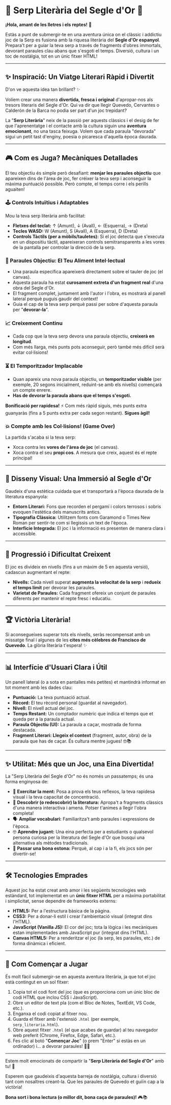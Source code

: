 # 🐍 Serp Literària del Segle d'Or 📜

**¡Hola, amant de les lletres i els reptes!** 👋

Estàs a punt de submergir-te en una aventura única on el clàssic i addictiu joc de la Serp es fusiona amb la riquesa literària del **Segle d'Or espanyol**. Prepara't per a guiar la teva serp a través de fragments d'obres immortals, devorant paraules clau abans que s'esgoti el temps. Diversió, cultura i un toc de nostàlgia, tot en un únic fitxer HTML!

---

## ✨ Inspiració: Un Viatge Literari Ràpid i Divertit

D'on ve aquesta idea tan brillant? ✨

Volíem crear una manera **divertida, fresca i original** d'apropar-nos als tresors literaris del Segle d'Or. Qui va dir que llegir Quevedo, Cervantes o Calderón de la Barca no podia ser part d'un joc trepidant?

La "**Serp Literària**" neix de la passió per aquests clàssics i el desig de fer que l'aprenentatge i el contacte amb la cultura siguin una **aventura emocionant**, no una tasca feixuga. Volem que cada paraula "devorada" sigui un petit tast d'enginy, poesia o picaresca d'aquella època daurada.

---

## 🎮 Com es Juga? Mecàniques Detallades

El teu objectiu és simple però desafiant: **menjar les paraules objectiu** que apareixen dins de l'àrea de joc, fer créixer la teva serp i aconseguir la màxima puntuació possible. Però compte, el temps corre i els perills aguaiten!

### 🕹️ Controls Intuïtius i Adaptables

Mou la teva serp literària amb facilitat:

* **Fletxes del teclat:** ↑ (Amunt), ↓ (Avall), ← (Esquerra), → (Dreta)
* **Tecles WASD:** W (Amunt), S (Avall), A (Esquerra), D (Dreta)
* **Controls Tàctils (per a mòbils/tauletes):** Si el joc detecta que s'executa en un dispositiu tàctil, apareixeran controls semitransparents a les vores de la pantalla per controlar la direcció de la serp.

### 🧠 Paraules Objectiu: El Teu Aliment Intel·lectual

* Una paraula específica apareixerà directament sobre el tauler de joc (el canvas).
* Aquesta paraula ha estat **curosament extreta d'un fragment real** d'una obra del Segle d'Or.
* El fragment complet, juntament amb l'autor i l'obra, es mostrarà al panell lateral perquè puguis gaudir del context!
* Guia el cap de la teva serp perquè passi per sobre d'aquesta paraula per "**devorar-la**".

### 📈 Creixement Continu

* Cada cop que la teva serp devora una paraula objectiu, **creixerà en longitud**.
* Com més llarga, més punts pots aconseguir, però també més difícil serà evitar col·lisions!

### ⏳ El Temporitzador Implacable

* Quan apareix una nova paraula objectiu, un **temporitzador visible** (per exemple, 20 segons inicialment, reduint-se amb els nivells) començarà un compte enrere.
* **Has de devorar la paraula abans que el temps s'esgoti.**

**Bonificació per rapidesa!** ⚡ Com més ràpid siguis, més punts extra guanyaràs (fins a 5 punts extra per cada segon restant). **Sigues àgil!**

### 💥 Compte amb les Col·lisions! (Game Over)

La partida s'acaba si la teva serp:

* Xoca contra les **vores de l'àrea de joc** (el canvas).
* Xoca contra el seu **propi cos**. A mesura que creix, aquest és el repte principal!

---

## 🎨 Disseny Visual: Una Immersió al Segle d'Or

Gaudeix d'una estètica cuidada que et transportarà a l'època daurada de la literatura espanyola:

* **Entorn Literari:** Fons que recorden el pergamí i colors terrosos i sobris evoquen l'estètica dels manuscrits antics.
* **Tipografia Clàssica:** Utilitzem fonts com Garamond o Times New Roman per sentir-te com si llegissis un text de l'època.
* **Interfície Integrada:** El joc i la informació es presenten de manera clara i accessible.

---

## 🚀 Progressió i Dificultat Creixent

El joc es divideix en nivells (fins a un màxim de 5 en aquesta versió), cadascun augmentant el repte:

* **Nivells:** Cada nivell superat **augmenta la velocitat de la serp** i **redueix el temps límit** per devorar les paraules.
* **Varietat de Paraules:** Cada fragment ofereix un conjunt de paraules diferents per mantenir el repte fresc i educatiu.

---

## 🏆 Victòria Literària!

Si aconsegueixes superar tots els nivells, seràs recompensat amb un missatge final i algunes de les **cites més cèlebres de Francisco de Quevedo**. La glòria literària t'espera! ✨

---

## 📊 Interfície d'Usuari Clara i Útil

Un panell lateral (o a sota en pantalles més petites) et mantindrà informat en tot moment amb les dades clau:

* **Puntuació:** La teva puntuació actual.
* **Rècord:** El teu rècord personal (guardat al navegador).
* **Nivell:** El nivell actual del joc.
* **Temps Restant:** Un comptador numèric que indica el temps que et queda per a la paraula actual.
* **Paraula Objectiu (UI):** La paraula a caçar, mostrada de forma destacada.
* **Fragment Literari:** **Llegeix el context** (fragment, autor, obra) de la paraula que has de caçar. És cultura mentre jugues! 🤓📚

---

## ✨ Utilitat: Més que un Joc, una Eina Divertida!

La "Serp Literària del Segle d'Or" no és només un passatemps; és una forma enginyosa de:

* 🧠 **Exercitar la ment:** Posa a prova els teus reflexos, la teva rapidesa visual i la teva capacitat de concentració.
* 📖 **Descobrir (o redescobrir) la literatura:** Apropa't a fragments clàssics d'una manera interactiva i amena. Potser t'animes a llegir l'obra completa!
* 🗣️ **Ampliar vocabulari:** Familiaritza't amb paraules i expressions de l'època.
* 🤓 **Aprendre jugant:** Una eina perfecta per a estudiants o qualsevol persona curiosa per la literatura del Segle d'Or que busqui una alternativa als mètodes tradicionals.
* 🎉 **Passar una bona estona:** Perquè, al cap i a la fi, els jocs són per divertir-se!

---

## 🛠️ Tecnologies Emprades

Aquest joc ha estat creat amb amor i les següents tecnologies web estàndard, tot implementat en un **únic fitxer HTML** per a màxima portabilitat i simplicitat, sense dependre de frameworks externs:

* **HTML5:** Per a l'estructura bàsica de la pàgina.
* **CSS3:** Per a donar-li estil i crear l'ambientació visual (integrat dins l'HTML).
* **JavaScript (Vanilla JS):** El cor del joc; tota la lògica i les mecàniques estan implementades amb JavaScript pur (integrat dins l'HTML).
* **Canvas HTML5:** Per a renderitzar el joc (la serp, les paraules, etc.) de forma dinàmica i eficient.

---

## 🚀 Com Començar a Jugar

És molt fàcil submergir-se en aquesta aventura literària, ja que tot el joc està contingut en un sol fitxer:

1.  Copia tot el codi font del joc (que es proporciona com un únic bloc de codi HTML que inclou CSS i JavaScript).
2.  Obre un editor de text pla (com el Bloc de Notes, TextEdit, VS Code, etc.).
3.  Enganxa el codi copiat al fitxer nou.
4.  Guarda el fitxer amb l'extensió `.html` (per exemple, `serp_literaria.html`).
5.  Obre aquest fitxer `.html` (el que acabes de guardar) al teu navegador web preferit (Chrome, Firefox, Edge, Safari, etc.).
6.  Fes clic al botó "**Començar Joc**" (o prem "Enter" si estàs en un ordinador) i... a devorar paraules! 🐍📖

---

Estem molt emocionats de compartir la "**Serp Literària del Segle d'Or**" amb tu! 🤩

Esperem que gaudeixis d'aquesta barreja de nostàlgia, cultura i diversió tant com nosaltres creant-la. Que les paraules de Quevedo et guiïn cap a la victòria!

**Bona sort i bona lectura (o millor dit, bona caça de paraules)!** 🎮📚
